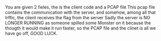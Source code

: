 You are given 2 fieles,
the is the client code and a PCAP file 
This pcap file contains the communication with the server, and somehow, among all that trffic,
the client receives the flag from the server Sadly the server is NO LONGER RUNNING  as someone spilled some Monster on it because the thougth it would make it run faster,
so the PCAP file and the clinet is all we have go off,
GOOD LUCK.
